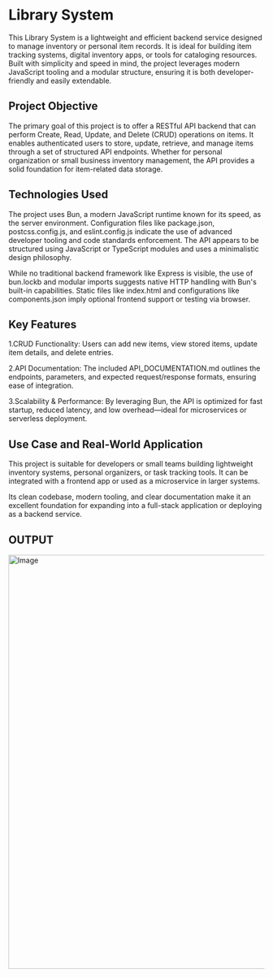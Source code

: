 # Library System

This Library System is a lightweight and efficient backend service designed to manage inventory or personal item records. It is ideal for building item tracking systems, digital inventory apps, or tools for cataloging resources. Built with simplicity and speed in mind, the project leverages modern JavaScript tooling and a modular structure, ensuring it is both developer-friendly and easily extendable.

## Project Objective
The primary goal of this project is to offer a RESTful API backend that can perform Create, Read, Update, and Delete (CRUD) operations on items. It enables authenticated users to store, update, retrieve, and manage items through a set of structured API endpoints. Whether for personal organization or small business inventory management, the API provides a solid foundation for item-related data storage.

## Technologies Used
The project uses Bun, a modern JavaScript runtime known for its speed, as the server environment. Configuration files like package.json, postcss.config.js, and eslint.config.js indicate the use of advanced developer tooling and code standards enforcement. The API appears to be structured using JavaScript or TypeScript modules and uses a minimalistic design philosophy.

While no traditional backend framework like Express is visible, the use of bun.lockb and modular imports suggests native HTTP handling with Bun's built-in capabilities. Static files like index.html and configurations like components.json imply optional frontend support or testing via browser.

## Key Features
1.CRUD Functionality: Users can add new items, view stored items, update item details, and delete entries.

2.API Documentation: The included API_DOCUMENTATION.md outlines the endpoints, parameters, and expected request/response formats, ensuring ease of integration.

3.Scalability & Performance: By leveraging Bun, the API is optimized for fast startup, reduced latency, and low overhead—ideal for microservices or serverless deployment.

## Use Case and Real-World Application
This project is suitable for developers or small teams building lightweight inventory systems, personal organizers, or task tracking tools. It can be integrated with a frontend app or used as a microservice in larger systems.

Its clean codebase, modern tooling, and clear documentation make it an excellent foundation for expanding into a full-stack application or deploying as a backend service.

## OUTPUT

<img width="1882" height="815" alt="Image" src="https://github.com/user-attachments/assets/880f4719-1b39-46ea-bf0a-0bc0b12c7ad8" />
